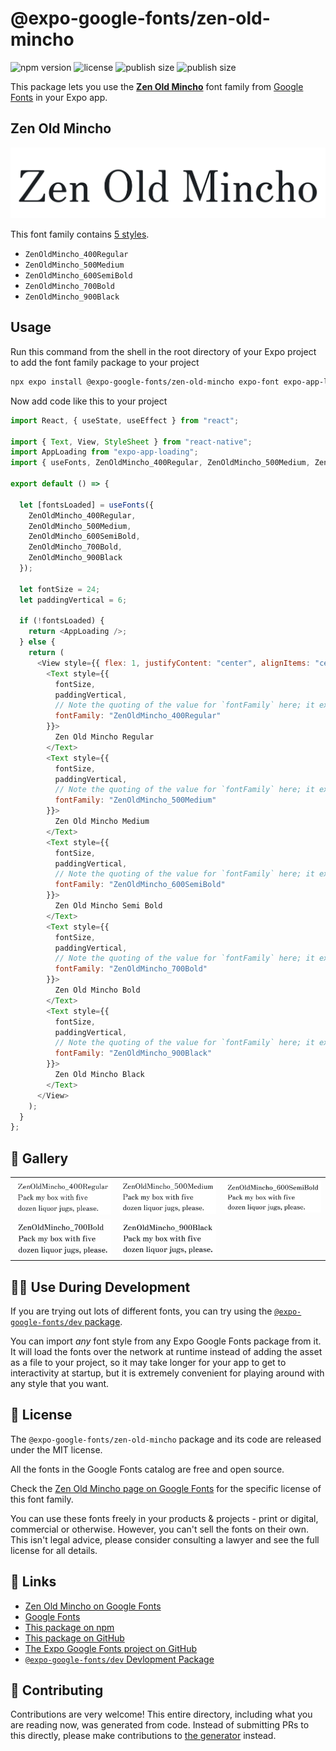 # @expo-google-fonts/zen-old-mincho

![npm version](https://flat.badgen.net/npm/v/@expo-google-fonts/zen-old-mincho)
![license](https://flat.badgen.net/github/license/expo/google-fonts)
![publish size](https://flat.badgen.net/packagephobia/install/@expo-google-fonts/zen-old-mincho)
![publish size](https://flat.badgen.net/packagephobia/publish/@expo-google-fonts/zen-old-mincho)

This package lets you use the [**Zen Old Mincho**](https://fonts.google.com/specimen/Zen+Old+Mincho) font family from [Google Fonts](https://fonts.google.com/) in your Expo app.

## Zen Old Mincho

![Zen Old Mincho](./font-family.png)

This font family contains [5 styles](#-gallery).

- `ZenOldMincho_400Regular`
- `ZenOldMincho_500Medium`
- `ZenOldMincho_600SemiBold`
- `ZenOldMincho_700Bold`
- `ZenOldMincho_900Black`

## Usage

Run this command from the shell in the root directory of your Expo project to add the font family package to your project

```sh
npx expo install @expo-google-fonts/zen-old-mincho expo-font expo-app-loading
```

Now add code like this to your project

```js
import React, { useState, useEffect } from "react";

import { Text, View, StyleSheet } from "react-native";
import AppLoading from "expo-app-loading";
import { useFonts, ZenOldMincho_400Regular, ZenOldMincho_500Medium, ZenOldMincho_600SemiBold, ZenOldMincho_700Bold, ZenOldMincho_900Black } from '@expo-google-fonts/zen-old-mincho';

export default () => {

  let [fontsLoaded] = useFonts({
    ZenOldMincho_400Regular, 
    ZenOldMincho_500Medium, 
    ZenOldMincho_600SemiBold, 
    ZenOldMincho_700Bold, 
    ZenOldMincho_900Black
  });

  let fontSize = 24;
  let paddingVertical = 6;

  if (!fontsLoaded) {
    return <AppLoading />;
  } else {
    return (
      <View style={{ flex: 1, justifyContent: "center", alignItems: "center" }}>
        <Text style={{
          fontSize,
          paddingVertical,
          // Note the quoting of the value for `fontFamily` here; it expects a string!
          fontFamily: "ZenOldMincho_400Regular"
        }}>
          Zen Old Mincho Regular
        </Text>
        <Text style={{
          fontSize,
          paddingVertical,
          // Note the quoting of the value for `fontFamily` here; it expects a string!
          fontFamily: "ZenOldMincho_500Medium"
        }}>
          Zen Old Mincho Medium
        </Text>
        <Text style={{
          fontSize,
          paddingVertical,
          // Note the quoting of the value for `fontFamily` here; it expects a string!
          fontFamily: "ZenOldMincho_600SemiBold"
        }}>
          Zen Old Mincho Semi Bold
        </Text>
        <Text style={{
          fontSize,
          paddingVertical,
          // Note the quoting of the value for `fontFamily` here; it expects a string!
          fontFamily: "ZenOldMincho_700Bold"
        }}>
          Zen Old Mincho Bold
        </Text>
        <Text style={{
          fontSize,
          paddingVertical,
          // Note the quoting of the value for `fontFamily` here; it expects a string!
          fontFamily: "ZenOldMincho_900Black"
        }}>
          Zen Old Mincho Black
        </Text>
      </View>
    );
  }
};
```

## 🔡 Gallery


||||
|-|-|-|
|![ZenOldMincho_400Regular](./ZenOldMincho_400Regular.ttf.png)|![ZenOldMincho_500Medium](./ZenOldMincho_500Medium.ttf.png)|![ZenOldMincho_600SemiBold](./ZenOldMincho_600SemiBold.ttf.png)||
|![ZenOldMincho_700Bold](./ZenOldMincho_700Bold.ttf.png)|![ZenOldMincho_900Black](./ZenOldMincho_900Black.ttf.png)|||


## 👩‍💻 Use During Development

If you are trying out lots of different fonts, you can try using the [`@expo-google-fonts/dev` package](https://github.com/expo/google-fonts/tree/master/font-packages/dev#readme).

You can import _any_ font style from any Expo Google Fonts package from it. It will load the fonts over the network at runtime instead of adding the asset as a file to your project, so it may take longer for your app to get to interactivity at startup, but it is extremely convenient for playing around with any style that you want.


## 📖 License

The `@expo-google-fonts/zen-old-mincho` package and its code are released under the MIT license.

All the fonts in the Google Fonts catalog are free and open source.

Check the [Zen Old Mincho page on Google Fonts](https://fonts.google.com/specimen/Zen+Old+Mincho) for the specific license of this font family.

You can use these fonts freely in your products & projects - print or digital, commercial or otherwise. However, you can't sell the fonts on their own. This isn't legal advice, please consider consulting a lawyer and see the full license for all details.

## 🔗 Links

- [Zen Old Mincho on Google Fonts](https://fonts.google.com/specimen/Zen+Old+Mincho)
- [Google Fonts](https://fonts.google.com/)
- [This package on npm](https://www.npmjs.com/package/@expo-google-fonts/zen-old-mincho)
- [This package on GitHub](https://github.com/expo/google-fonts/tree/master/font-packages/zen-old-mincho)
- [The Expo Google Fonts project on GitHub](https://github.com/expo/google-fonts)
- [`@expo-google-fonts/dev` Devlopment Package](https://github.com/expo/google-fonts/tree/master/font-packages/dev)

## 🤝 Contributing

Contributions are very welcome! This entire directory, including what you are reading now, was generated from code. Instead of submitting PRs to this directly, please make contributions to [the generator](https://github.com/expo/google-fonts/tree/master/packages/generator) instead.
